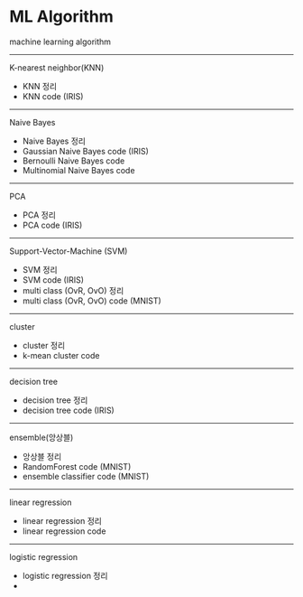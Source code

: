 # ML Algorithm

machine learning algorithm

---

K-nearest neighbor(KNN)
- KNN 정리
- KNN code (IRIS)

---

Naive Bayes
- Naive Bayes 정리
- Gaussian Naive Bayes code (IRIS)
- Bernoulli Naive Bayes code
- Multinomial Naive Bayes code

---

PCA
- PCA 정리
- PCA code (IRIS)

---

Support-Vector-Machine (SVM)
- SVM 정리
- SVM code (IRIS)
- multi class (OvR, OvO) 정리
- multi class (OvR, OvO) code (MNIST)

---

cluster
- cluster 정리
- k-mean cluster code

---
decision tree
- decision tree 정리
- decision tree code (IRIS)

---

ensemble(앙상블)
- 앙상블 정리
- RandomForest code (MNIST)
- ensemble classifier code (MNIST)

---

linear regression
- linear regression 정리
- linear regression code

---

logistic regression
- logistic regression 정리
- 
